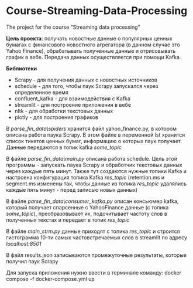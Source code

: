 # Course-Streaming-Data-Processing
The project for the course "Streaming data processing"

**Цель проекта**: получать новостные данные о популярных ценных бумагах с финансового новостного агрегатора (в данном случае это Yahoo Finance), обрабатывать полученные данные и отрисовывать график в вебе. Передача данных осуществляется при помощи Kafka. 

**Библиотеки**
 - Scrapy - для получения данных с новостных источников
 - schedule - для того, чтобы паук Scrapy запускался через определенное время
 - confluent_kafka - для взаимодействия с Kafka
 - streamlit - для построение приложения в вебе
 - nltk - для обработки текстовых данных
 - plotly - для построения графиков

В *parse_fin_data\spiders* хранится файл yahoo_finance.py, в котором описана работа паука Scrapy. В этом файле в переменной lst хранится список тикетов ценных бумаг, информацию о которых паук получает. Данные передаются в топик kafka *some_topic*

В файле *parse_fin_data\main.py* описана работа schedule. Цель этой программы - запускать паука Scrapy и обработчик текстовых данных через каждые пять минут. Также тут создаются нужные топики Kafka и настроена конфигурация топика Kafka *res_topic* (retention.ms и segment.ms изменены так, чтобы данные из топика *res_topic* удалялись каждые пять минут - перед записью новых данных)

В файле *parse_fin_data\consumer_kafka.py* описан консьюмер kafka, который получает спарсенные с YahooFinance данные (с топика *some_topic*), преобразовывает их, подсчитывает частоту слов в полученных текстах и передает в топик *res_topic*

В файле *main_strm.py* данные приходят с топика *res_topic* и строится гистограмма 10-ти самых частовстречаемых слов в streamlit по адресу *localhost:8501* 

В файл results.json записываются промежуточные результаты, которые получил паук Scrapy

Для запуска приложения нужно ввести в терминале команду: docker compose -f docker-compose.yml up
